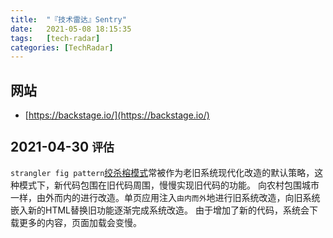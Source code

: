 ```yaml
---
title:  "『技术雷达』Sentry"
date:   2021-05-08 18:15:35
tags:   [tech-radar]
categories: [TechRadar]
---
```


## 网站

- [https://backstage.io/](https://backstage.io/)

## 2021-04-30 `评估`

`strangler fig pattern`[绞杀榕模式](https://martinfowler.com/bliki/StranglerFigApplication.html)常被作为老旧系统现代化改造的默认策略，这种模式下，新代码包围在旧代码周围，慢慢实现旧代码的功能。
向农村包围城市一样，由外而内的进行改造。单页应用注入`由内而外`地进行旧系统改造，向旧系统嵌入新的HTML替换旧功能逐渐完成系统改造。
由于增加了新的代码，系统会下载更多的内容，页面加载会变慢。



